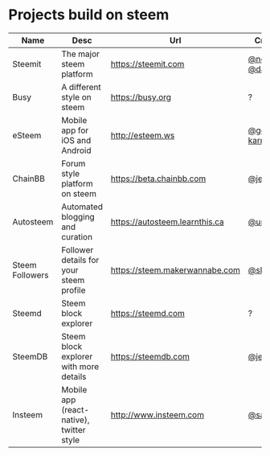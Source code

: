 # Projects build on steem
Name | Desc | Url | Creators | Status
---- | ---- | --- | -------- | ------
Steemit | The major steem platform | https://steemit.com | [@ned](https://steemit.com/@ned), [@dan](https://steemit.com/@dan) | Operating (beta)
Busy | A different style on steem | https://busy.org | ? | Operating 
eSteem | Mobile app for iOS and Android | http://esteem.ws | [@good-karma](https://steemit.com/@good-karma) | Operating
ChainBB | Forum style platform on steem | https://beta.chainbb.com | [@jesta](https://steemit.com/@jesta) | Operating (beta)
Autosteem | Automated blogging and curation | https://autosteem.learnthis.ca | [@unipsycho](https://steemit.com/@unipsycho)| Operating
Steem Followers | Follower details for your steem profile | https://steem.makerwannabe.com | [@shaunmza](https://steemit.com/@shaunmza) | Operating
Steemd | Steem block explorer | https://steemd.com | ? | Operating
SteemDB | Steem block explorer with more details | https://steemdb.com | [@jesta](https://steemit.com/@jesta) | Operating
Insteem | Mobile app (react-native), twitter style | http://www.insteem.com | [@sarasate](https://steemit.com) | Prototype (Alpha)
